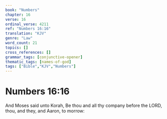 ```yaml
---
book: "Numbers"
chapter: 16
verse: 16
ordinal_verse: 4211
ref: "Numbers 16:16"
translation: "KJV"
genre: "Law"
word_count: 21
topics: []
cross_references: []
grammar_tags: [conjunctive-opener]
thematic_tags: [names-of-god]
tags: ["Bible","KJV","Numbers"]
---
```


# Numbers 16:16

And Moses said unto Korah, Be thou and all thy company before the LORD, thou, and they, and Aaron, to morrow:
